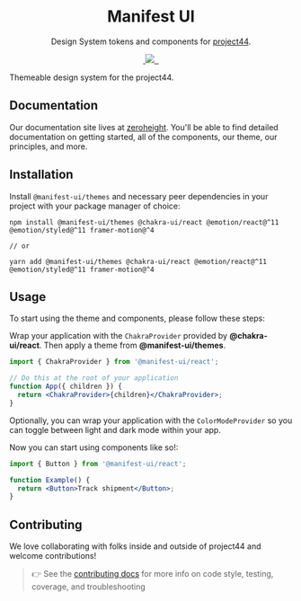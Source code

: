 <p align="center">
  <!-- image here -->
</p>

<h1 align="center">Manifest UI</h1>

<p align="center">Design System tokens and components for <a href="https://www.project44.com/" >project44</a>.</p>

<p align="center">
  <a aria-label="npm package" href="https://www.npmjs.com/package/@manifest-ui/react">
    <img alt="" src="https://img.shields.io/npm/v/@manifest-ui/react.svg">
  </a>
  <a aria-label="contributors graph" href="https://github.com/project44/manifest-ui/graphs/contributors">
    <img src="https://img.shields.io/github/contributors/project44/manifest-ui.svg">
  </a>
  <a aria-label="last commit" href="https://github.com/project44/manifest-ui/commits/main">
    <img alt="" src=
  "https://img.shields.io/github/last-commit/project44/manifest-ui.svg">
  </a>
  <a aria-label="license" href="https://github.com/project44/manifest-ui/blob/main/LICENSE">
    <img src="https://img.shields.io/github/license/project44/manifest-ui.svg" alt="">
  </a>
</p>

Themeable design system for the project44.

## Documentation

Our documentation site lives at [zeroheight](https://zeroheight.com/27d9b4710). You'll be able to find detailed documentation on getting started, all of the components, our theme, our principles, and more.

## Installation

Install `@manifest-ui/themes` and necessary peer dependencies in your project with your package manager of choice:

```
npm install @manifest-ui/themes @chakra-ui/react @emotion/react@^11 @emotion/styled@^11 framer-motion@^4

// or

yarn add @manifest-ui/themes @chakra-ui/react @emotion/react@^11 @emotion/styled@^11 framer-motion@^4
```

## Usage

To start using the theme and components, please follow these steps:

Wrap your application with the `ChakraProvider` provided by **@chakra-ui/react**. Then apply a theme from **@manifest-ui/themes**.

```jsx
import { ChakraProvider } from '@manifest-ui/react';

// Do this at the root of your application
function App({ children }) {
  return <ChakraProvider>{children}</ChakraProvider>;
}
```

Optionally, you can wrap your application with the `ColorModeProvider` so you can toggle between light and dark mode within your app.

Now you can start using components like so!:

```jsx
import { Button } from '@manifest-ui/react';

function Example() {
  return <Button>Track shipment</Button>;
}
```

## Contributing

We love collaborating with folks inside and outside of project44 and welcome contributions!

> 👉 See the [contributing docs](https://github.com/project44/manifest-ui/blob/main/CONTRIBUTING.md) for more info on code style, testing, coverage, and troubleshooting
